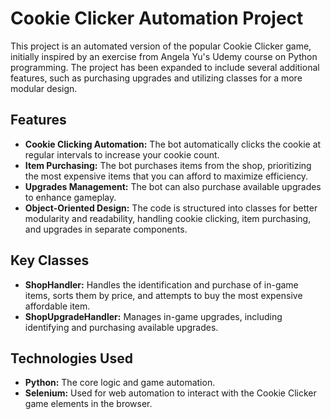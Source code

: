 # Cookie Clicker Automation Project

This project is an automated version of the popular Cookie Clicker game, initially inspired by an exercise from Angela Yu's Udemy course on Python programming. The project has been expanded to include several additional features, such as purchasing upgrades and utilizing classes for a more modular design.

## Features

- **Cookie Clicking Automation:** The bot automatically clicks the cookie at regular intervals to increase your cookie count.
- **Item Purchasing:** The bot purchases items from the shop, prioritizing the most expensive items that you can afford to maximize efficiency.
- **Upgrades Management:** The bot can also purchase available upgrades to enhance gameplay.
- **Object-Oriented Design:** The code is structured into classes for better modularity and readability, handling cookie clicking, item purchasing, and upgrades in separate components.

## Key Classes

- **ShopHandler:** Handles the identification and purchase of in-game items, sorts them by price, and attempts to buy the most expensive affordable item.
- **ShopUpgradeHandler:** Manages in-game upgrades, including identifying and purchasing available upgrades.

## Technologies Used

- **Python:** The core logic and game automation.
- **Selenium:** Used for web automation to interact with the Cookie Clicker game elements in the browser.

